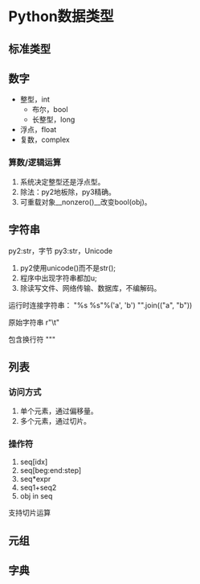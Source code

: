 # Python数据类型

## 标准类型
## 数字

- 整型，int
    + 布尔，bool
    + 长整型，long
- 浮点，float
- 复数，complex

### 算数/逻辑运算

1. 系统决定整型还是浮点型。
2. 除法：py2地板除，py3精确。
3. 可重载对象\_\_nonzero()\_\_改变bool(obj)。


## 字符串

py2:str，字节
py3:str，Unicode

1. py2使用unicode()而不是str();
2. 程序中出现字符串都加u;
3. 除读写文件、网络传输、数据库，不编解码。

运行时连接字符串：
"%s %s"%('a', 'b')
"".join(("a", "b"))

原始字符串
r"\t"

包含换行符
"""

## 列表

### 访问方式
1. 单个元素，通过偏移量。
2. 多个元素，通过切片。

### 操作符
1. seq[idx]
2. seq[beg\:end\:step]
3. seq*expr
4. seq1+seq2
5. obj in seq

支持切片运算
## 元组
## 字典